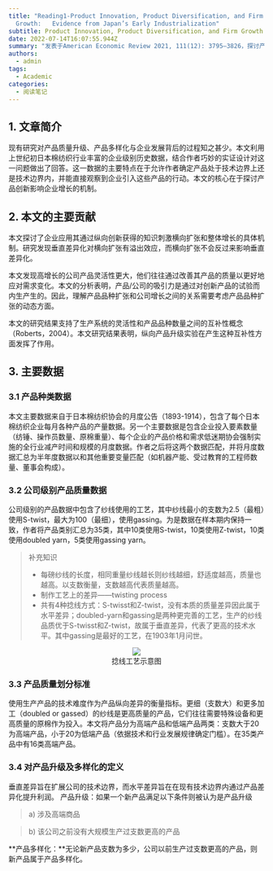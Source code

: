 ```yaml
---
title: "Reading1-Product Innovation, Product Diversification, and Firm
  Growth:   Evidence from Japan’s Early Industrialization"
subtitle: Product Innovation, Product Diversification, and Firm Growth
date: 2022-07-14T16:07:55.944Z
summary: "发表于American Economic Review 2021, 111(12): 3795–3826，探讨产品创新影响企业增长的机制"
authors:
  - admin
tags:
  - Academic
categories:
  - 阅读笔记
---
```

## 1. 文章简介

现有研究对产品质量升级、产品多样化与企业发展背后的过程知之甚少。本文利用上世纪初日本棉纺织行业丰富的企业级别历史数据，结合作者巧妙的实证设计对这一问题做出了回答。这一数据的主要特点在于允许作者确定产品处于技术边界上还是技术边界内，并能直接观察到企业引入这些产品的行动。本文的核心在于探讨产品创新影响企业增长的机制。

## 2. 本文的主要贡献

本文探讨了企业应用其通过纵向创新获得的知识刺激横向扩张和整体增长的具体机制。研究发现垂直差异化对横向扩张有溢出效应，而横向扩张不会反过来影响垂直差异化。 

本文发现高增长的公司产品灵活性更大，他们往往通过改善其产品的质量以更好地应对需求变化。本文的分析表明，产品/公司的吸引力是通过对创新产品的试验而内生产生的。因此，理解产品品种扩张和公司增长之间的关系需要考虑产品品种扩张的动态方面。

本文的研究结果支持了生产系统的灵活性和产品品种数量之间的互补性概念（Roberts，2004）。本文研究结果表明，纵向产品升级实验在产生这种互补性方面发挥了作用。

## 3. 主要数据

### 3.1 产品种类数据

本文主要数据来自于日本棉纺织协会的月度公告（1893-1914），包含了每个日本棉纺织企业每月各种产品的产量数据。另一个主要数据是包含企业投入要素数量（纺锤、操作员数量、原棉重量）、每个企业的产品价格和需求低迷期协会强制实施的全行业减产时间和规模的月度数据。作者之后将这两个数据匹配，并将月度数据汇总为半年度数据以和其他重要变量匹配（如机器产能、受过教育的工程师数量、董事会构成）。

### 3.2 公司级别产品质量数据

公司级别的产品数据中包含了纱线使用的工艺，其中纱线最小的支数为2.5（最粗）使用S-twist，最大为100（最细），使用gassing。为是数据在样本期内保持一致，作者将产品类别汇总为35类，其中10类使用S-twist，10类使用Z-twist，10类使用doubled yarn，5类使用gassing yarn。

> 补充知识
> 
> * 每磅纱线的长度，相同重量纱线越长则纱线越细，舒适度越高，质量也越高。以支数衡量，支数越高代表质量越高。
> * 制作工艺上的差异——twisting process
> * 共有4种捻线方式：S-twisst和Z-twist，没有本质的质量差异因此属于水平差异；doubled-yarn和gassing是两种更完善的工艺，生产的纱线品质优于S-twisst和Z-twist，故属于垂直差异，代表了更高的技术水平。其中gassing是最好的工艺，在1903年1月问世。

<center>
<img src="https://www.heddels.com/wp-content/uploads/2011/06/STwist.gif"> 
</center>
<center>捻线工艺示意图</center>

### 3.3 产品质量划分标准

使用生产产品的技术难度作为产品纵向差异的衡量指标。更细（支数大）和更多加工（doubled or gassed）的纱线是更高质量的产品，它们往往需要特殊设备和更高质量的原棉作为投入。本文将产品分为高端产品和低端产品两类：支数大于20为高端产品，小于20为低端产品（依据技术和行业发展规律确定门槛）。在35类产品中有16类高端产品。

### 3.4 对产品升级及多样化的定义

垂直差异旨在扩展公司的技术边界，而水平差异旨在在现有技术边界内通过产品差异化提升利润。
产品升级：如果一个新产品满足以下条件则被认为是产品升级

> a) 涉及高端商品

> b) 该公司之前没有大规模生产过支数更高的产品

**产品多样化：**无论新产品支数为多少，公司以前生产过支数更高的产品，则新产品属于产品多样化。